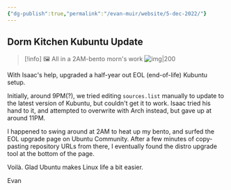 ```yaml
---
{"dg-publish":true,"permalink":"/evan-muir/website/5-dec-2022/"}
---
```



## Dorm Kitchen Kubuntu Update

> [!info] 🖼️ All in a 2AM-bento morn's work
> ![img|200](https://lh3.googleusercontent.com/a5s3MEMZTbXr6zEWu3PKubD4drJovfawl3G6RbgMPurpKD0yM8Mug3ksmuhcNVOufuDkGoOVd-3mDKOZCxpHT1zSQNDi1mtnUC_7ARYpDftrxH5PZL4gsjXlqU24Imx-g66JY3H9S4da6sLuqZ7L3K2UEefWj-kIAUmn4tfLxhQcrwt2UTB7LixVUEHKTeYYgQjtrnJv5KKc8I6N8yTgbHm0PLASSFh1BPDq8bEk1Ix0ifNNX31hZP24PePRKah763AKEBL761FJcPnGGg_Y6yjePQm0cJAIFHNeuN0-_wNg9x0bfEWnAhyDK4e-Kfhkhr_WSR90MMsWv3ZjdTsmANdThUkX8LChQq8yxOK4uChls4ORpSZuEksQLXl6reEx-jqrnj1C16QriCzFjCx7O2cEQZ_ifHm_u0uMFjd2BO2HBAO-dhJjwKafSB9wmtNoBxHG5VxqkctblpywIxC1fKouqsXZhzs9AfQbvZizu6lShGy6uskZmvNlZoVZEXoYatDiW_ut6uVaocN0FuHLMvD7-zZC_jS_7U8WBWiaQtk6hR8v_W6931Rfa8Rat3VyWMbFMm195VMOwZJbhKFLHSzsfOf5SqRKVYjBAI1BzBtrYcUn7Aa08jF3uuU3rESSNd3irtRHGgI_L0wOe0UMt7IFryO3-YFkc1EoJpBfsPcjKJOynEBzDxUaoimYkaJDxqOIejNuWVc35-RT_ajIvTFVIU1_i3a7CIz1RThZSUDv7irkByROJDcLbc8-v2ftjkErNrMVMqUqb4wmP7c-qwF1hyeQSt8p1w_G3D1lOIDpXHHaI6dWvkJKxOK_hPw5DOt34282sr-wnepuN6EOX_w2_WKFV8oNyqVQm2phiLsiB-jYf2Y5prOxZy0KFhOQycAiP9k2SzMnIRnRso0j_eErYwT47C_iJGCcKc2c5JZw3A=w543-h964-no?authuser=0)

With Isaac's help, upgraded a half-year out EOL (end-of-life) Kubuntu setup.

Initially, around 9PM(?), we tried editing `sources.list` manually to update to the latest version of Kubuntu, but couldn't get it to work. Isaac tried his hand to it, and attempted to overwrite with Arch instead, but gave up at around 11PM.

I happened to swing around at 2AM to heat up my bento, and surfed the EOL upgrade page on Ubuntu Community. After a few minutes of copy-pasting repository URLs from there, I eventually found the distro upgrade tool at the bottom of the page.

Voilà. Glad Ubuntu makes Linux life a bit easier.

Evan